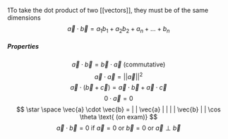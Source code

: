1To take the dot product of two [[vectors]], they must be of the same dimensions
$$
\vec{a}\cdot\vec{b} = a_{1}b_{1} + a_{2}b_{2} + a_{n} + \dots + b_{n}
$$
##### Properties
$$
\vec{a} \cdot \vec{b} = \vec{b} \cdot \vec{a} \text{ (commutative)}
$$
$$
\vec{a}\cdot\vec{a} = | |\vec{a} | |^2
$$
$$
\vec{a} \cdot (\vec{b} + \vec{c}) = \vec{a} \cdot \vec{b} + \vec{a} \cdot \vec{c}
$$
$$
0 \cdot \vec{a} = 0
$$
$$
\star \space \vec{a} \cdot \vec{b} = | | \vec{a} | | | | \vec{b} | | \cos \theta \text{ (on exam)} 
$$
$$
\vec{a} \cdot \vec{b} = 0 \text{ if } \vec{a} = 0 \text{ or } \vec{b} = 0 \text{ or } \vec{a} \perp \vec{b}
$$

